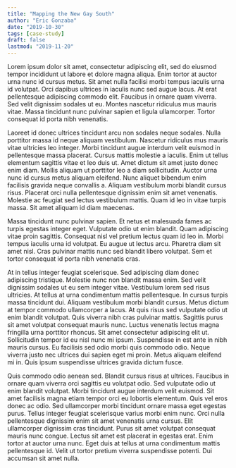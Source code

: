 ```yaml
---
title: "Mapping the New Gay South"
author: "Eric Gonzaba"
date: "2019-10-30"
tags: [case-study]
draft: false
lastmod: "2019-11-20"
---
```


Lorem ipsum dolor sit amet, consectetur adipiscing elit, sed do eiusmod tempor incididunt ut labore et dolore magna aliqua. Enim tortor at auctor urna nunc id cursus metus. Sit amet nulla facilisi morbi tempus iaculis urna id volutpat. Orci dapibus ultrices in iaculis nunc sed augue lacus. At erat pellentesque adipiscing commodo elit. Faucibus in ornare quam viverra. Sed velit dignissim sodales ut eu. Montes nascetur ridiculus mus mauris vitae. Massa tincidunt nunc pulvinar sapien et ligula ullamcorper. Tortor consequat id porta nibh venenatis.

Laoreet id donec ultrices tincidunt arcu non sodales neque sodales. Nulla porttitor massa id neque aliquam vestibulum. Nascetur ridiculus mus mauris vitae ultricies leo integer. Morbi tincidunt augue interdum velit euismod in pellentesque massa placerat. Cursus mattis molestie a iaculis. Enim ut tellus elementum sagittis vitae et leo duis ut. Amet dictum sit amet justo donec enim diam. Mollis aliquam ut porttitor leo a diam sollicitudin. Auctor urna nunc id cursus metus aliquam eleifend. Nunc aliquet bibendum enim facilisis gravida neque convallis a. Aliquam vestibulum morbi blandit cursus risus. Placerat orci nulla pellentesque dignissim enim sit amet venenatis. Molestie ac feugiat sed lectus vestibulum mattis. Quam id leo in vitae turpis massa. Sit amet aliquam id diam maecenas.

Massa tincidunt nunc pulvinar sapien. Et netus et malesuada fames ac turpis egestas integer eget. Vulputate odio ut enim blandit. Quam adipiscing vitae proin sagittis. Consequat nisl vel pretium lectus quam id leo in. Morbi tempus iaculis urna id volutpat. Eu augue ut lectus arcu. Pharetra diam sit amet nisl. Cras pulvinar mattis nunc sed blandit libero volutpat. Sem et tortor consequat id porta nibh venenatis cras.

At in tellus integer feugiat scelerisque. Sed adipiscing diam donec adipiscing tristique. Molestie nunc non blandit massa enim. Sed velit dignissim sodales ut eu sem integer vitae. Vestibulum lorem sed risus ultricies. At tellus at urna condimentum mattis pellentesque. In cursus turpis massa tincidunt dui. Aliquam vestibulum morbi blandit cursus. Metus dictum at tempor commodo ullamcorper a lacus. At quis risus sed vulputate odio ut enim blandit volutpat. Quis viverra nibh cras pulvinar mattis. Sagittis purus sit amet volutpat consequat mauris nunc. Luctus venenatis lectus magna fringilla urna porttitor rhoncus. Sit amet consectetur adipiscing elit ut. Sollicitudin tempor id eu nisl nunc mi ipsum. Suspendisse in est ante in nibh mauris cursus. Eu facilisis sed odio morbi quis commodo odio. Neque viverra justo nec ultrices dui sapien eget mi proin. Metus aliquam eleifend mi in. Quis ipsum suspendisse ultrices gravida dictum fusce.

Quis commodo odio aenean sed. Blandit cursus risus at ultrices. Faucibus in ornare quam viverra orci sagittis eu volutpat odio. Sed vulputate odio ut enim blandit volutpat. Morbi tincidunt augue interdum velit euismod. Sit amet facilisis magna etiam tempor orci eu lobortis elementum. Quis vel eros donec ac odio. Sed ullamcorper morbi tincidunt ornare massa eget egestas purus. Tellus integer feugiat scelerisque varius morbi enim nunc. Orci nulla pellentesque dignissim enim sit amet venenatis urna cursus. Elit ullamcorper dignissim cras tincidunt. Purus sit amet volutpat consequat mauris nunc congue. Lectus sit amet est placerat in egestas erat. Enim tortor at auctor urna nunc. Eget duis at tellus at urna condimentum mattis pellentesque id. Velit ut tortor pretium viverra suspendisse potenti. Dui accumsan sit amet nulla.
